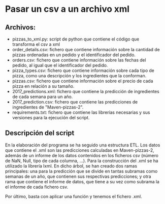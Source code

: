 # Pasar un csv a un archivo xml
## Archivos:
- pizzas_to_xml.py: script de python que contiene el código que transforma el csv a xml
- order_details.csv: fichero que contiene información sobre la cantidad de pizzas ordenadas en un pedido y el identificador del pedido.
- orders.csv: fichero que contiene información sobre las fechas del pedido, al igual que el identificador del pedido.
- pizza_types.csv: fichero que contiene información sobre cada tipo de pizza, como una descripción y los ingredientes que la conforman.
- pizzas.csv: fichero que contiene información sobre el precio de cada pizza en relación a su tamaño.
- 2017_predictions.xml: fichero que contiene la predicción de ingredientes de cada semana para un año.
- 2017_prediction.csv: fichero que contiene las predicciones de ingredientes de "Maven-pizzas-2".
- requirements.txt: fichero que contiene las librerías necesarias y sus versiones para la ejecución del script.

## Descripción del script
En la elaboración del programa se ha seguido una estructura ETL. Los datos que contiene el .xml son las predicciones calculadas en Maven-pizzas-2, además de un informe de los datos contenidos en los ficheros csv (número de NaN, Null, tipo de cada columna, ...). Para la construcción del .xml se ha utilizado la librería lxml. En dicho árbol, se han creado dos ramas principales: una para la predicción que se divide en tantas subramas como semanas de un año, que contienen sus respectivas predicciones; y otra rama que contiene el informe de datos, que tiene a su vez como subrama la el informe de cada fichero csv.

Por último, basta con aplicar una función y tenemos el fichero .xml.
